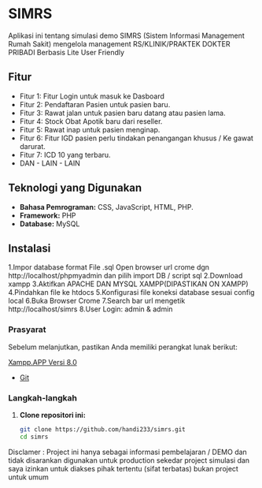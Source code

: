 # SIMRS

Aplikasi ini tentang simulasi demo SIMRS (Sistem Informasi Management Rumah Sakit) mengelola management RS/KLINIK/PRAKTEK DOKTER PRIBADI Berbasis Lite User Friendly

## Fitur

- Fitur 1: Fitur Login untuk masuk ke Dasboard
- Fitur 2: Pendaftaran Pasien untuk pasien baru.
- Fitur 3: Rawat jalan untuk pasien baru datang atau pasien lama.
- Fitur 4: Stock Obat Apotik baru dari reseller.
- Fitur 5: Rawat inap untuk pasien menginap.
- Fitur 6: Fitur IGD pasien perlu tindakan penangangan khusus / Ke gawat darurat.
- Fitur 7: ICD 10 yang terbaru.
- DAN - LAIN - LAIN
  
## Teknologi yang Digunakan

- **Bahasa Pemrograman:** CSS, JavaScript, HTML, PHP.
- **Framework:** PHP 
- **Database:** MySQL


## Instalasi

1.Impor database format File  .sql Open browser url crome dgn http://localhost/phpmyadmin dan pilih import DB / script sql
2.Download xampp
3.Aktifkan APACHE DAN MYSQL XAMPP(DIPASTIKAN ON XAMPP)
4.Pindahkan file ke htdocs
5.Konfigurasi file koneksi database sesuai config local
6.Buka Browser Crome
7.Search bar url mengetik http://localhost/simrs
8.User Login: admin & admin


### Prasyarat

Sebelum melanjutkan, pastikan Anda memiliki perangkat lunak berikut:

  [Xampp.APP Versi 8.0](https://www.apachefriends.org/download.html)
- [Git](https://git-scm.com/)


### Langkah-langkah

1. **Clone repositori ini:**
   ```bash
   git clone https://github.com/handi233/simrs.git
   cd simrs


Disclamer : Project ini hanya sebagai informasi pembelajaran / DEMO dan tidak disarankan digunakan untuk production sekedar project simulasi dan saya izinkan untuk diakses pihak tertentu (sifat terbatas) bukan project untuk umum
